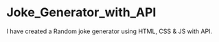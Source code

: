 # Joke_Generator_with_API
I have created a Random joke generator using HTML, CSS &amp; JS with API.
